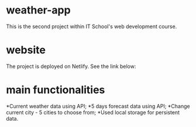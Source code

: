# weather-app
This is the second project within IT School's web development course.

# website
The project is deployed on Netlify. See the link below:

# main functionalities
*Current weather data using API; 
*5 days forecast data using API; 
*Change current city - 5 cities to choose from; 
*Used local storage for persistent data.
